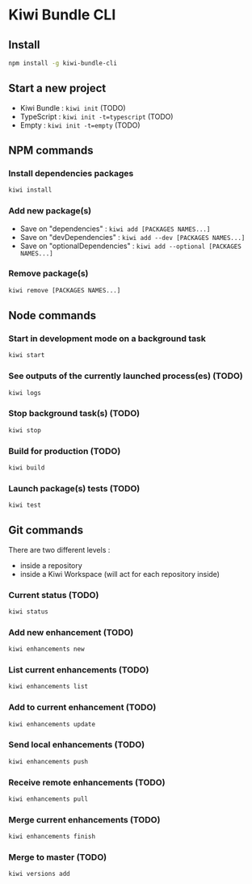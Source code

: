 
# Kiwi Bundle CLI


## Install
```bash
npm install -g kiwi-bundle-cli
```


## Start a new project
* Kiwi Bundle : `kiwi init` (TODO)
* TypeScript : `kiwi init -t=typescript` (TODO)
* Empty : `kiwi init -t=empty` (TODO)


## NPM commands

### Install dependencies packages
```bash
kiwi install
```

### Add new package(s)
* Save on "dependencies" : `kiwi add [PACKAGES NAMES...]`
* Save on "devDependencies" : `kiwi add --dev [PACKAGES NAMES...]`
* Save on "optionalDependencies" : `kiwi add --optional [PACKAGES NAMES...]`

### Remove package(s)
```bash
kiwi remove [PACKAGES NAMES...]
```


## Node commands

### Start in development mode on a background task
```bash
kiwi start
```

### See outputs of the currently launched process(es) (TODO)
```bash
kiwi logs
```

### Stop background task(s) (TODO)
```bash
kiwi stop
```

### Build for production (TODO)
```bash
kiwi build
```

### Launch package(s) tests (TODO)
```bash
kiwi test
```


## Git commands

There are two different levels :
- inside a repository
- inside a Kiwi Workspace (will act for each repository inside)

### Current status (TODO)
```bash
kiwi status
```

### Add new enhancement (TODO)
```bash
kiwi enhancements new
```

### List current enhancements (TODO)
```bash
kiwi enhancements list
```

### Add to current enhancement (TODO)
```bash
kiwi enhancements update
```

### Send local enhancements (TODO)
```bash
kiwi enhancements push
```

### Receive remote enhancements (TODO)
```bash
kiwi enhancements pull
```

### Merge current enhancements (TODO)
```bash
kiwi enhancements finish
```

### Merge to master (TODO)
```bash
kiwi versions add
```
